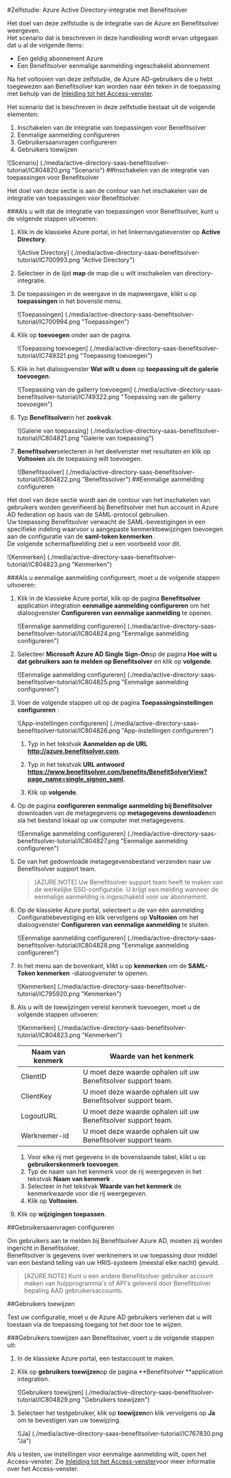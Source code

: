 <properties 
    pageTitle="Zelfstudie: Azure Active Directory-integratie met Benefitsolver | Microsoft Azure"
    description="Meer informatie over het Benefitsolver met Azure Active Directory gebruiken voor het inschakelen van eenmalige aanmelding, geautomatiseerde provisioning en meer!" 
    services="active-directory" 
    authors="jeevansd"  
    documentationCenter="na" 
    manager="femila"/>
<tags 
    ms.service="active-directory" 
    ms.devlang="na" 
    ms.topic="article" 
    ms.tgt_pltfrm="na" 
    ms.workload="identity" 
    ms.date="10/10/2016" 
    ms.author="jeedes" />

#<a name="tutorial-azure-active-directory-integration-with-benefitsolver"></a>Zelfstudie: Azure Active Directory-integratie met Benefitsolver

Het doel van deze zelfstudie is de integratie van de Azure en Benefitsolver weergeven.  
Het scenario dat is beschreven in deze handleiding wordt ervan uitgegaan dat u al de volgende items:

-   Een geldig abonnement Azure
-   Een Benefitsolver eenmalige aanmelding ingeschakeld abonnement

Na het voltooien van deze zelfstudie, de Azure AD-gebruikers die u hebt toegewezen aan Benefitsolver kan worden naar één teken in de toepassing met behulp van de [Inleiding tot het Access-venster](active-directory-saas-access-panel-introduction.md).

Het scenario dat is beschreven in deze zelfstudie bestaat uit de volgende elementen:

1.  Inschakelen van de integratie van toepassingen voor Benefitsolver
2.  Eenmalige aanmelding configureren
3.  Gebruikersaanvragen configureren
4.  Gebruikers toewijzen

![Scenario] (./media/active-directory-saas-benefitsolver-tutorial/IC804820.png "Scenario")
##<a name="enabling-the-application-integration-for-benefitsolver"></a>Inschakelen van de integratie van toepassingen voor Benefitsolver

Het doel van deze sectie is aan de contour van het inschakelen van de integratie van toepassingen voor Benefitsolver.

###<a name="to-enable-the-application-integration-for-benefitsolver-perform-the-following-steps"></a>Als u wilt dat de integratie van toepassingen voor Benefitsolver, kunt u de volgende stappen uitvoeren:

1.  Klik in de klassieke Azure portal, in het linkernavigatievenster op **Active Directory**.

    ![Active Directory] (./media/active-directory-saas-benefitsolver-tutorial/IC700993.png "Active Directory")

2.  Selecteer in de lijst **map** de map die u wilt inschakelen van directory-integratie.

3.  De toepassingen in de weergave in de mapweergave, klikt u op **toepassingen** in het bovenste menu.

    ![Toepassingen] (./media/active-directory-saas-benefitsolver-tutorial/IC700994.png "Toepassingen")

4.  Klik op **toevoegen** onder aan de pagina.

    ![Toepassing toevoegen] (./media/active-directory-saas-benefitsolver-tutorial/IC749321.png "Toepassing toevoegen")

5.  Klik in het dialoogvenster **Wat wilt u doen** op **toepassing uit de galerie toevoegen**.

    ![Toepassing van de gallerry toevoegen] (./media/active-directory-saas-benefitsolver-tutorial/IC749322.png "Toepassing van de gallerry toevoegen")

6.  Typ **Benefitsolver**in het **zoekvak**.

    ![Galerie van toepassing] (./media/active-directory-saas-benefitsolver-tutorial/IC804821.png "Galerie van toepassing")

7.  **Benefitsolver**selecteren in het deelvenster met resultaten en klik op **Voltooien** als de toepassing wilt toevoegen.

    ![Benefitssolver] (./media/active-directory-saas-benefitsolver-tutorial/IC804822.png "Benefitssolver")
##<a name="configuring-single-sign-on"></a>Eenmalige aanmelding configureren

Het doel van deze sectie wordt aan de contour van het inschakelen van gebruikers worden geverifieerd bij Benefitsolver met hun account in Azure AD federation op basis van de SAML-protocol gebruiken.  
Uw toepassing Benefitsolver verwacht de SAML-bevestigingen in een specifieke indeling waarvoor u aangepaste kenmerktoewijzingen toevoegen aan de configuratie van de **saml-token kenmerken** .  
De volgende schermafbeelding ziet u een voorbeeld voor dit.

![Kenmerken] (./media/active-directory-saas-benefitsolver-tutorial/IC804823.png "Kenmerken")

###<a name="to-configure-single-sign-on-perform-the-following-steps"></a>Als u eenmalige aanmelding configureert, moet u de volgende stappen uitvoeren:

1.  Klik in de klassieke Azure portal, klik op de pagina **Benefitsolver** application integration **eenmalige aanmelding configureren** om het dialoogvenster **Configureren van eenmalige aanmelding** te openen.

    ![Eenmalige aanmelding configureren] (./media/active-directory-saas-benefitsolver-tutorial/IC804824.png "Eenmalige aanmelding configureren")

2.  Selecteer **Microsoft Azure AD Single Sign-On**op de pagina **Hoe wilt u dat gebruikers aan te melden op Benefitsolver** en klik op **volgende**.

    ![Eenmalige aanmelding configureren] (./media/active-directory-saas-benefitsolver-tutorial/IC804825.png "Eenmalige aanmelding configureren")

3.  Voer de volgende stappen uit op de pagina **Toepassingsinstellingen configureren** :

    ![App-instellingen configureren] (./media/active-directory-saas-benefitsolver-tutorial/IC804826.png "App-instellingen configureren")

    1.  Typ in het tekstvak **Aanmelden op de URL** **http://azure.benefitsolver.com**.
    2.  Typ in het tekstvak **URL antwoord** **https://www.benefitsolver.com/benefits/BenefitSolverView?page_name=single_signon_saml**.  


    3.  Klik op **volgende**.

4.  Op de pagina **configureren eenmalige aanmelding bij Benefitsolver** downloaden van de metagegevens op **metagegevens downloaden**en sla het bestand lokaal op uw computer met metagegevens.

    ![Eenmalige aanmelding configureren] (./media/active-directory-saas-benefitsolver-tutorial/IC804827.png "Eenmalige aanmelding configureren")

5.  De van het gedownloade metagegevensbestand verzenden naar uw Benefitsolver support team.

    >[AZURE.NOTE] Uw Benefitsolver support team heeft te maken van de werkelijke SSO-configuratie.
U krijgt een melding wanneer de eenmalige aanmelding is ingeschakeld voor uw abonnement.

6.  Op de klassieke Azure portal, selecteert u de van één aanmelding Configuratiebevestiging en klik vervolgens op **Voltooien** om het dialoogvenster **Configureren van eenmalige aanmelding** te sluiten.

    ![Eenmalige aanmelding configureren] (./media/active-directory-saas-benefitsolver-tutorial/IC804828.png "Eenmalige aanmelding configureren")

7.  In het menu aan de bovenkant, klikt u op **kenmerken** om de **SAML-Token kenmerken** -dialoogvenster te openen.

    ![Kenmerken] (./media/active-directory-saas-benefitsolver-tutorial/IC795920.png "Kenmerken")

8.  Als u wilt de toewijzingen vereist kenmerk toevoegen, moet u de volgende stappen uitvoeren:

    ![Kenmerken] (./media/active-directory-saas-benefitsolver-tutorial/IC804823.png "Kenmerken")

  	|Naam van kenmerk|Waarde van het kenmerk|
  	|---|---|
  	|ClientID|U moet deze waarde ophalen uit uw Benefitsolver support team.|
  	|ClientKey|U moet deze waarde ophalen uit uw Benefitsolver support team.|
  	|LogoutURL|U moet deze waarde ophalen uit uw Benefitsolver support team.|
  	|Werknemer-id|U moet deze waarde ophalen uit uw Benefitsolver support team.|

    1.  Voor elke rij met gegevens in de bovenstaande tabel, klikt u op **gebruikerskenmerk toevoegen**.
    2.  Typ de naam van het kenmerk voor de rij weergegeven in het tekstvak **Naam van kenmerk** .
    3.  Selecteer in het tekstvak **Waarde van het kenmerk** de kenmerkwaarde voor die rij weergegeven.
    4.  Klik op **Voltooien**.

9.  Klik op **wijzigingen toepassen**.

##<a name="configuring-user-provisioning"></a>Gebruikersaanvragen configureren

Om gebruikers aan te melden bij Benefitsolver Azure AD, moeten zij worden ingericht in Benefitsolver.  
Benefitsolver is gegevens over werknemers in uw toepassing door middel van een bestand telling van uw HRIS-systeem (meestal elke nacht) gevuld.  

>[AZURE.NOTE] Kunt u een andere Benefitsolver gebruiker account maken van hulpprogramma's of API's geleverd door Benefitsolver bepaling AAD gebruikersaccounts.

##<a name="assigning-users"></a>Gebruikers toewijzen

Test uw configuratie, moet u de Azure AD gebruikers verlenen dat u wilt toestaan via de toepassing toegang tot het door toe te wijzen.

###<a name="to-assign-users-to-benefitsolver-perform-the-following-steps"></a>Gebruikers toewijzen aan Benefitsolver, voert u de volgende stappen uit:

1.  In de klassieke Azure portal, een testaccount te maken.

2.  Klik op **gebruikers toewijzen**op de pagina **Benefitsolver **application integration.

    ![Gebruikers toewijzen] (./media/active-directory-saas-benefitsolver-tutorial/IC804829.png "Gebruikers toewijzen")

3.  Selecteer het testgebruiker, klik op **toewijzen**en klik vervolgens op **Ja** om te bevestigen van uw toewijzing.

    ![Ja] (./media/active-directory-saas-benefitsolver-tutorial/IC767830.png "Ja")

Als u testen, uw instellingen voor eenmalige aanmelding wilt, open het Access-venster. Zie [Inleiding tot het Access-venster](active-directory-saas-access-panel-introduction.md)voor meer informatie over het Access-venster.
